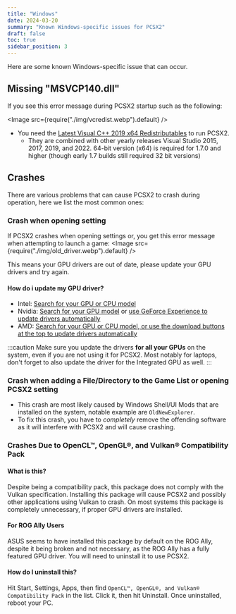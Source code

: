 ```yaml
---
title: "Windows"
date: 2024-03-20
summary: "Known Windows-specific issues for PCSX2"
draft: false
toc: true
sidebar_position: 3
---
```


Here are some known Windows-specific issue that can occur.

## Missing "MSVCP140.dll"

If you see this error message during PCSX2 startup such as the following:

<Image src={require("./img/vcredist.webp").default} />

- You need the [Latest Visual C++ 2019 x64 Redistributables](https://aka.ms/vs/17/release/vc_redist.x64.exe) to run PCSX2.
  - They are combined with other yearly releases Visual Studio 2015, 2017, 2019, and 2022. 64-bit version (x64) is required for 1.7.0 and higher (though early 1.7 builds still required 32 bit versions)

## Crashes

There are various problems that can cause PCSX2 to crash during operation, here we list the most common ones:

### Crash when opening setting

If PCSX2 crashes when opening settings or, you get this error message when attempting to launch a game:
<Image src={require("./img/old_driver.webp").default} />

This means your GPU drivers are out of date, please update your GPU drivers and try again.

#### How do i update my GPU driver?

- Intel: [Search for your GPU or CPU model](https://www.intel.com/content/www/us/en/download-center/home.html)
- Nvidia: [Search for your GPU model](https://www.nvidia.com/Download/index.aspx?lang=en-us) or [use GeForce Experience to update drivers automatically](https://www.nvidia.com/en-us/geforce/geforce-experience/)
- AMD: [Search for your GPU or CPU model, or use the download buttons at the top to update drivers automatically](https://www.amd.com/en/support)

:::caution
Make sure you update the drivers **for all your GPUs** on the system, even if you are not using it for PCSX2.
Most notably for laptops, don't forget to also update the driver for the Integrated GPU as well.
:::

### Crash when adding a File/Directory to the Game List or opening PCSX2 setting

- This crash are most likely caused by Windows Shell/UI Mods that are installed on the system, notable example are `OldNewExplorer`.
- To fix this crash, you have to _completely_ remove the offending software as it will interfere with PCSX2 and will cause crashing.

### Crashes Due to OpenCL™, OpenGL®, and Vulkan® Compatibility Pack

#### What is this?

Despite being a compatibility pack, this package does not comply with the Vulkan specification. Installing this package will cause PCSX2 and possibly other applications using Vulkan to crash. On most systems this package is completely unnecessary, if proper GPU drivers are installed.

#### For ROG Ally Users

ASUS seems to have installed this package by default on the ROG Ally, despite it being broken and not necessary, as the ROG Ally has a fully featured GPU driver. You will need to uninstall it to use PCSX2.

#### How do I uninstall this?

Hit Start, Settings, Apps, then find `OpenCL™, OpenGL®, and Vulkan® Compatibility Pack` in the list. Click it, then hit Uninstall. Once uninstalled, reboot your PC.
